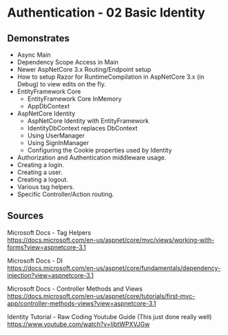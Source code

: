 # Authentication - 02 Basic Identity

## Demonstrates

 * Async Main
 * Dependency Scope Access in Main
 * Newer AspNetCore 3.x Routing/Endpoint setup
 * How to setup Razor for RuntimeCompilation in AspNetCore 3.x (in Debug) to view edits on the fly.
 * EntityFramework Core
   * EntityFramework Core InMemory
   * AppDbContext
 * AspNetCore Identity
   * AspNetCore Identity with EntityFramework
   * IdentityDbContext replaces DbContext
   * Using UserManager<T>
   * Using SignInManager<T>
   * Configuring the Cookie properties used by Identity
 * Authorization and Authentication middleware usage.
 * Creating a login.
 * Creating a user.
 * Creating a logout.
 * Various tag helpers.
 * Specific Controller/Action routing.

 ## Sources

 Microsoft Docs - Tag Helpers  
 https://docs.microsoft.com/en-us/aspnet/core/mvc/views/working-with-forms?view=aspnetcore-3.1  

 Microsoft Docs - DI  
 https://docs.microsoft.com/en-us/aspnet/core/fundamentals/dependency-injection?view=aspnetcore-3.1  

 Microsoft Docs - Controller Methods and Views  
 https://docs.microsoft.com/en-us/aspnet/core/tutorials/first-mvc-app/controller-methods-views?view=aspnetcore-3.1  
 
 Identity Tutorial - Raw Coding Youtube Guide (This just done really well)  
 https://www.youtube.com/watch?v=IjbtWPXVJGw  